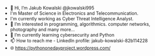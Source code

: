 - 👋 Hi, I’m Jakub Kowalski @jkowalski995
- I'm Master of Science in Electronics and Telecommunication.
- I'm currently working as Cyber Threat Intelligence Analyst.
- 👀 I’m interested in programming, algorithmics. computer networks, photography and many more...
- 🌱 I’m currently learning cybersecurity and Python
- 📫 How to reach me - LinkedIn profile: jakub-kowalski-82b114228
- 🌐 https://pythononedayproject.wordpress.com/

<!---
jkowalski995/jkowalski995 is a ✨ special ✨ repository because its `README.md` (this file) appears on your GitHub profile.
You can click the Preview link to take a look at your changes.
--->

